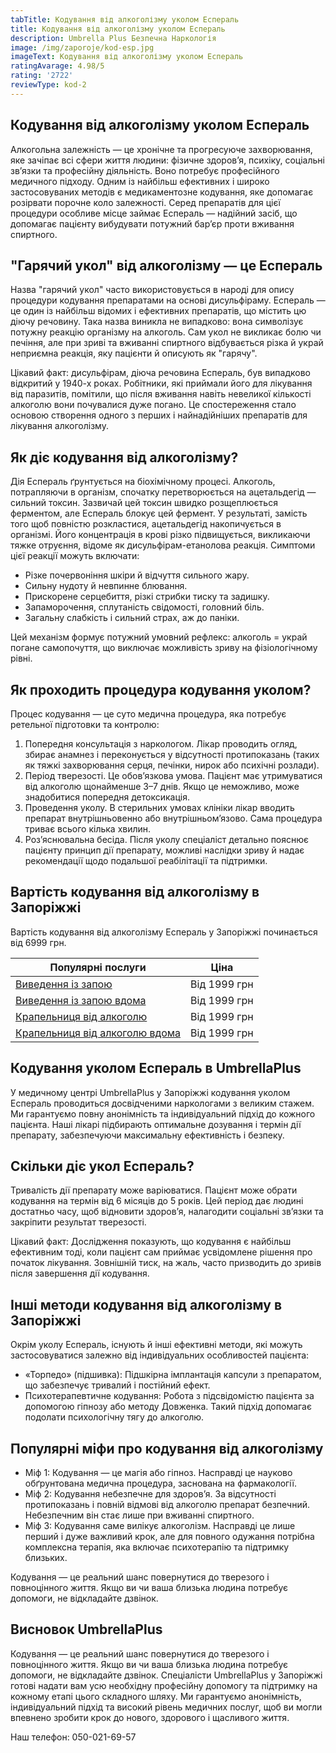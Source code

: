 ```yaml
---
tabTitle: Кодування від алкоголізму уколом Еспераль
title: Кодування від алкоголізму уколом Еспераль
description: Umbrella Plus Безпечна Наркологія
image: /img/zaporoje/kod-esp.jpg
imageText: Кодування від алкоголізму уколом Еспераль
ratingAvarage: 4.98/5
rating: '2722'
reviewType: kod-2
---
```


## Кодування від алкоголізму уколом Еспераль

Алкогольна залежність — це хронічне та прогресуюче захворювання, яке зачіпає всі сфери життя людини: фізичне здоров’я, психіку, соціальні зв’язки та професійну діяльність. Воно потребує професійного медичного підходу. Одним із найбільш ефективних і широко застосовуваних методів є медикаментозне кодування, яке допомагає розірвати порочне коло залежності. Серед препаратів для цієї процедури особливе місце займає Еспераль — надійний засіб, що допомагає пацієнту вибудувати потужний бар’єр проти вживання спиртного.

## "Гарячий укол" від алкоголізму — це Еспераль

Назва "гарячий укол" часто використовується в народі для опису процедури кодування препаратами на основі дисульфіраму. Еспераль — це один із найбільш відомих і ефективних препаратів, що містить цю діючу речовину. Така назва виникла не випадково: вона символізує потужну реакцію організму на алкоголь. Сам укол не викликає болю чи печіння, але при зриві та вживанні спиртного відбувається різка й украй неприємна реакція, яку пацієнти й описують як "гарячу".

Цікавий факт: дисульфірам, діюча речовина Еспераль, був випадково відкритий у 1940-х роках. Робітники, які приймали його для лікування від паразитів, помітили, що після вживання навіть невеликої кількості алкоголю вони почувалися дуже погано. Це спостереження стало основою створення одного з перших і найнадійніших препаратів для лікування алкоголізму.

## Як діє кодування від алкоголізму?

Дія Еспераль ґрунтується на біохімічному процесі. Алкоголь, потрапляючи в організм, спочатку перетворюється на ацетальдегід — сильний токсин. Зазвичай цей токсин швидко розщеплюється ферментом, але Еспераль блокує цей фермент. У результаті, замість того щоб повністю розкластися, ацетальдегід накопичується в організмі. Його концентрація в крові різко підвищується, викликаючи тяжке отруєння, відоме як дисульфірам-етанолова реакція. Симптоми цієї реакції можуть включати:

* Різке почервоніння шкіри й відчуття сильного жару.
* Сильну нудоту й невпинне блювання.
* Прискорене серцебиття, різкі стрибки тиску та задишку.
* Запаморочення, сплутаність свідомості, головний біль.
* Загальну слабкість і сильний страх, аж до паніки.

Цей механізм формує потужний умовний рефлекс: алкоголь = украй погане самопочуття, що виключає можливість зриву на фізіологічному рівні.

## Як проходить процедура кодування уколом?

Процес кодування — це суто медична процедура, яка потребує ретельної підготовки та контролю:

1. Попередня консультація з наркологом. Лікар проводить огляд, збирає анамнез і переконується у відсутності протипоказань (таких як тяжкі захворювання серця, печінки, нирок або психічні розлади).
2. Період тверезості. Це обов’язкова умова. Пацієнт має утримуватися від алкоголю щонайменше 3–7 днів. Якщо це неможливо, може знадобитися попередня детоксикація.
3. Проведення уколу. В стерильних умовах клініки лікар вводить препарат внутрішньовенно або внутрішньом’язово. Сама процедура триває всього кілька хвилин.
4. Роз’яснювальна бесіда. Після уколу спеціаліст детально пояснює пацієнту принцип дії препарату, можливі наслідки зриву й надає рекомендації щодо подальшої реабілітації та підтримки.

## Вартість кодування від алкоголізму в Запоріжжі

Вартість кодування від алкоголізму Еспераль у Запоріжжі починається від 6999 грн.

| Популярні послуги                                                                                                        | Ціна         |
| ------------------------------------------------------------------------------------------------------------------------ | ------------ |
| [Виведення із запою](https://umbrella-plus.com.ua/uk/zaporozie/vivod-iz-zapoia-zaparoje-ua/)                             | Від 1999 грн |
| [Виведення із запою вдома](https://umbrella-plus.com.ua/uk/zaporozie/vivod-iz-zapoia-na-domy-zaporozhye-ua/)             | Від 1999 грн |
| [Крапельниця від алкоголю](https://umbrella-plus.com.ua/uk/zaporozie/kapelnica_ot_alkogola_zaporozhye-ua/)               | Від 1999 грн |
| [Крапельниця від алкоголю вдома](https://umbrella-plus.com.ua/uk/zaporozie/kapelnica_ot_alkogola_na_domy_zaporozhye-ua/) | Від 1999 грн |

## Кодування уколом Еспераль в UmbrellaPlus

У медичному центрі UmbrellaPlus у Запоріжжі кодування уколом Еспераль проводиться досвідченими наркологами з великим стажем. Ми гарантуємо повну анонімність та індивідуальний підхід до кожного пацієнта. Наші лікарі підбирають оптимальне дозування і термін дії препарату, забезпечуючи максимальну ефективність і безпеку.

## Скільки діє укол Еспераль?

Тривалість дії препарату може варіюватися. Пацієнт може обрати кодування на термін від 6 місяців до 5 років. Цей період дає людині достатньо часу, щоб відновити здоров’я, налагодити соціальні зв’язки та закріпити результат тверезості.

Цікавий факт: Дослідження показують, що кодування є найбільш ефективним тоді, коли пацієнт сам приймає усвідомлене рішення про початок лікування. Зовнішній тиск, на жаль, часто призводить до зривів після завершення дії кодування.

## Інші методи кодування від алкоголізму в Запоріжжі

Окрім уколу Еспераль, існують й інші ефективні методи, які можуть застосовуватися залежно від індивідуальних особливостей пацієнта:

* «Торпедо» (підшивка): Підшкірна імплантація капсули з препаратом, що забезпечує тривалий і постійний ефект.
* Психотерапевтичне кодування: Робота з підсвідомістю пацієнта за допомогою гіпнозу або методу Довженка. Такий підхід допомагає подолати психологічну тягу до алкоголю.

## Популярні міфи про кодування від алкоголізму

* Міф 1: Кодування — це магія або гіпноз. Насправді це науково обґрунтована медична процедура, заснована на фармакології.
* Міф 2: Кодування небезпечне для здоров’я. За відсутності протипоказань і повній відмові від алкоголю препарат безпечний. Небезпечним він стає лише при вживанні спиртного.
* Міф 3: Кодування саме вилікує алкоголізм. Насправді це лише перший і дуже важливий крок, але для повного одужання потрібна комплексна терапія, яка включає психотерапію та підтримку близьких.

Кодування — це реальний шанс повернутися до тверезого і повноцінного життя. Якщо ви чи ваша близька людина потребує допомоги, не відкладайте дзвінок.

## Висновок UmbrellaPlus

Кодування — це реальний шанс повернутися до тверезого і повноцінного життя. Якщо ви чи ваша близька людина потребує допомоги, не відкладайте дзвінок. Спеціалісти UmbrellaPlus у Запоріжжі готові надати вам усю необхідну професійну допомогу та підтримку на кожному етапі цього складного шляху. Ми гарантуємо анонімність, індивідуальний підхід та високий рівень медичних послуг, щоб ви могли впевнено зробити крок до нового, здорового і щасливого життя.

Наш телефон: 050-021-69-57
